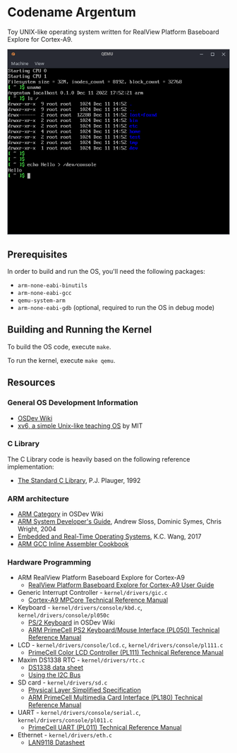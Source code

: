 # Codename Argentum

Toy UNIX-like operating system written for RealView Platform Baseboard Explore
for Cortex-A9.

![screenshot](./screenshot.png)

## Prerequisites

In order to build and run the OS, you'll need the following packages:

* `arm-none-eabi-binutils`
* `arm-none-eabi-gcc`
* `qemu-system-arm`
* `arm-none-eabi-gdb` (optional, required to run the OS in debug mode)

## Building and Running the Kernel

To build the OS code, execute `make`.

To run the kernel, execute `make qemu`.

## Resources

### General OS Development Information

* [OSDev Wiki](https://wiki.osdev.org/Expanded_Main_Page)
* [xv6, a simple Unix-like teaching OS](https://pdos.csail.mit.edu/6.828/2018/xv6.html) by MIT

### C Library

The C Library code is heavily based on the following reference implementation:
* [The Standard C Library](https://www.amazon.com/Standard-C-Library-P-J-Plauger/dp/0131315099), P.J. Plauger, 1992

### ARM architecture

* [ARM Category](https://wiki.osdev.org/Category:ARM) in OSDev Wiki
* [ARM System Developer's Guide](https://www.amazon.in/ARM-System-Developers-Guide-Architecture/dp/1558608745), Andrew Sloss, Dominic Symes, Chris Wright, 2004
* [Embedded and Real-Time Operating Systems](https://link.springer.com/book/10.1007/978-3-319-51517-5), K.C. Wang, 2017
* [ARM GCC Inline Assembler Cookbook](http://www.ethernut.de/en/documents/arm-inline-asm.html)

### Hardware Programming

* ARM RealView Platform Baseboard Explore for Cortex-A9
  * [RealView Platform Baseboard Explore for Cortex-A9 User Guide](https://developer.arm.com/documentation/dui0440/b/)
* Generic Interrupt Controller - `kernel/drivers/gic.c`
  * [Cortex-A9 MPCore Technical Reference Manual](https://developer.arm.com/documentation/ddi0407/g/DDI0407G_cortex_a9_mpcore_r3p0_trm.pdf)
* Keyboard - `kernel/drivers/console/kbd.c`, `kernel/drivers/console/pl050c`
  * [PS/2 Keyboard](https://wiki.osdev.org/PS/2_Keyboard) in OSDev Wiki
  * [ARM PrimeCell PS2 Keyboard/Mouse Interface (PL050) Technical Reference Manual](https://developer.arm.com/documentation/ddi0143/latest)
* LCD - `kernel/drivers/console/lcd.c`, `kernel/drivers/console/pl111.c`
  * [PrimeCell Color LCD Controller (PL111) Technical Reference Manual](https://developer.arm.com/documentation/ddi0293/c)
* Maxim DS1338 RTC - `kernel/drivers/rtc.c`
  * [DS1338 data sheet](https://datasheets.maximintegrated.com/en/ds/DS1338-DS1338Z.pdf)
  * [Using the I2C Bus](https://www.robot-electronics.co.uk/i2c-tutorial)
* SD card - `kernel/drivers/sd.c`
  * [Physical Layer Simplified Specification](https://www.sdcard.org/downloads/pls/pdf/?p=Part1_Physical_Layer_Simplified_Specification_Ver1.10.jpg&f=Part1_Physical_Layer_Simplified_Specification_Ver1.10.pdf&e=EN_P1110)
  * [ARM PrimeCell Multimedia Card Interface (PL180) Technical Reference Manual](https://developer.arm.com/documentation/ddi0172/a)
* UART - `kernel/drivers/console/serial.c`, `kernel/drivers/console/pl011.c`
  * [PrimeCell UART (PL011) Technical Reference Manual](https://developer.arm.com/documentation/ddi0183/g/)
* Ethernet - `kernel/drivers/eth.c`
  * [LAN9118 Datasheet](http://ww1.microchip.com/downloads/en/DeviceDoc/00002266B.pdf)
